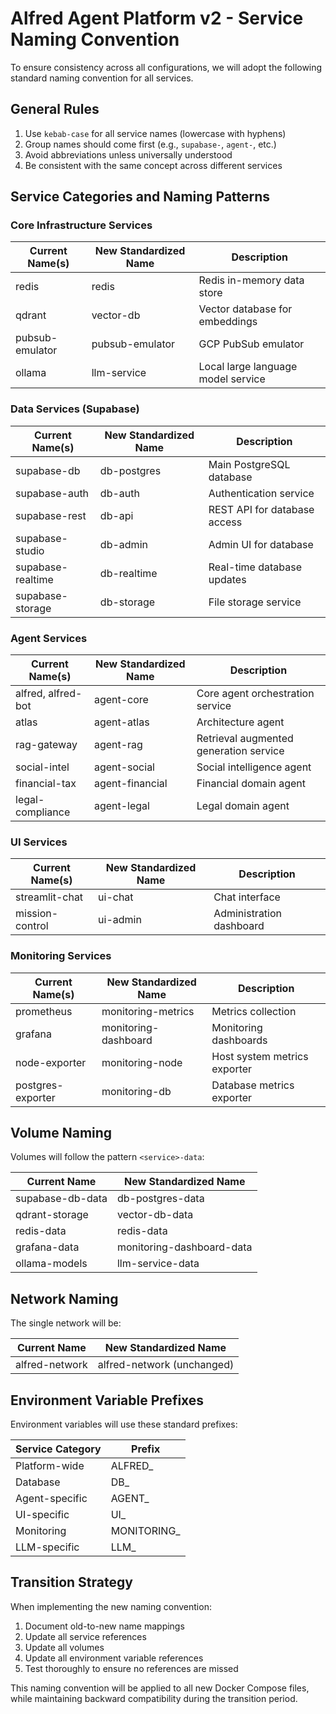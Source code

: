 # Alfred Agent Platform v2 - Service Naming Convention

To ensure consistency across all configurations, we will adopt the following standard naming convention for all services.

## General Rules

1. Use `kebab-case` for all service names (lowercase with hyphens)
2. Group names should come first (e.g., `supabase-`, `agent-`, etc.)
3. Avoid abbreviations unless universally understood
4. Be consistent with the same concept across different services

## Service Categories and Naming Patterns

### Core Infrastructure Services

| Current Name(s) | New Standardized Name | Description |
|-----------------|------------------------|-------------|
| redis | redis | Redis in-memory data store |
| qdrant | vector-db | Vector database for embeddings |
| pubsub-emulator | pubsub-emulator | GCP PubSub emulator |
| ollama | llm-service | Local large language model service |

### Data Services (Supabase)

| Current Name(s) | New Standardized Name | Description |
|-----------------|------------------------|-------------|
| supabase-db | db-postgres | Main PostgreSQL database |
| supabase-auth | db-auth | Authentication service |
| supabase-rest | db-api | REST API for database access |
| supabase-studio | db-admin | Admin UI for database |
| supabase-realtime | db-realtime | Real-time database updates |
| supabase-storage | db-storage | File storage service |

### Agent Services

| Current Name(s) | New Standardized Name | Description |
|-----------------|------------------------|-------------|
| alfred, alfred-bot | agent-core | Core agent orchestration service |
| atlas | agent-atlas | Architecture agent |
| rag-gateway | agent-rag | Retrieval augmented generation service |
| social-intel | agent-social | Social intelligence agent |
| financial-tax | agent-financial | Financial domain agent |
| legal-compliance | agent-legal | Legal domain agent |

### UI Services

| Current Name(s) | New Standardized Name | Description |
|-----------------|------------------------|-------------|
| streamlit-chat | ui-chat | Chat interface |
| mission-control | ui-admin | Administration dashboard |

### Monitoring Services

| Current Name(s) | New Standardized Name | Description |
|-----------------|------------------------|-------------|
| prometheus | monitoring-metrics | Metrics collection |
| grafana | monitoring-dashboard | Monitoring dashboards |
| node-exporter | monitoring-node | Host system metrics exporter |
| postgres-exporter | monitoring-db | Database metrics exporter |

## Volume Naming

Volumes will follow the pattern `<service>-data`:

| Current Name | New Standardized Name |
|--------------|------------------------|
| supabase-db-data | db-postgres-data |
| qdrant-storage | vector-db-data |
| redis-data | redis-data |
| grafana-data | monitoring-dashboard-data |
| ollama-models | llm-service-data |

## Network Naming

The single network will be:

| Current Name | New Standardized Name |
|--------------|------------------------|
| alfred-network | alfred-network (unchanged) |

## Environment Variable Prefixes

Environment variables will use these standard prefixes:

| Service Category | Prefix |
|------------------|--------|
| Platform-wide | ALFRED_ |
| Database | DB_ |
| Agent-specific | AGENT_ |
| UI-specific | UI_ |
| Monitoring | MONITORING_ |
| LLM-specific | LLM_ |

## Transition Strategy

When implementing the new naming convention:

1. Document old-to-new name mappings
2. Update all service references
3. Update all volumes
4. Update all environment variable references
5. Test thoroughly to ensure no references are missed

This naming convention will be applied to all new Docker Compose files, while maintaining backward compatibility during the transition period.